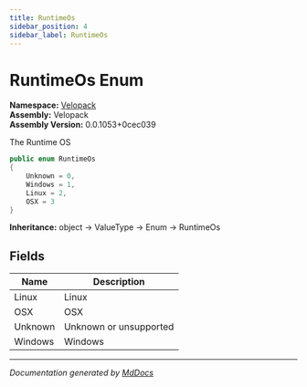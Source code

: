 ```yaml
---
title: RuntimeOs
sidebar_position: 4
sidebar_label: RuntimeOs
---
```

<!--  
  <auto-generated>   
    The contents of this file were generated by a tool.  
    Changes to this file may be list if the file is regenerated  
  </auto-generated>   
-->

# RuntimeOs Enum

**Namespace:** [Velopack](../index.md)  
**Assembly:** Velopack  
**Assembly Version:** 0.0.1053+0cec039

 The Runtime OS 

```csharp
public enum RuntimeOs
{
    Unknown = 0,
    Windows = 1,
    Linux = 2,
    OSX = 3
}
```

**Inheritance:** object → ValueType → Enum → RuntimeOs

## Fields

| Name    | Description              |
| ------- | ------------------------ |
| Linux   |  Linux                   |
| OSX     |  OSX                     |
| Unknown |  Unknown or unsupported  |
| Windows |  Windows                 |

___

*Documentation generated by [MdDocs](https://github.com/ap0llo/mddocs)*
